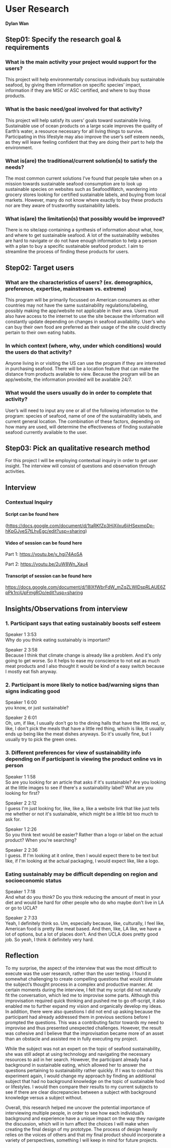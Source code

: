 # User Research 
#### Dylan Wan 

## Step01: Specify the research goal & requirements
### What is the main activity your project would support for the users?
This project will help environmentally conscious individuals buy sustainable seafood, by giving them information on specific species’ impact, information if they are MSC or ASC certified, and where to buy those products. 

### What is the basic need/goal involved for that activity? 
This project will help satisfy its users’ goals toward sustainable living. Sustainable use of ocean products on a large scale improves the quality of Earth’s water, a resource necessary for all living things to survive. Participating in this lifestyle may also improve the user’s self esteem needs, as they will leave feeling confident that they are doing their part to help the environment.


### What is(are) the traditional/current solution(s) to satisfy the needs?
The most common current solutions I’ve found that people take when on a mission towards sustainable seafood consumption are to look up sustainable species on websites such as SeafoodWatch, wandering into grocery stores looking for certified sustainable labels, and buying from local markets. However, many do not know where exactly to buy these products nor are they aware of trustworthy sustainability labels.

### What is(are) the limitation(s) that possibly would be improved?
There is no site/app containing a synthesis of information about what, how, and where to get sustainable seafood. A lot of the sustainability websites are hard to navigate or do not have enough information to help a person with a plan to buy a specific sustainable seafood product. I aim to streamline the process of finding these products for users.

## Step02: Target users
### What are the characteristics of users? (ex. demographics, preference, expertise, mainstream vs. extreme)
This program will be primarily focussed on American consumers as other countries may not have the same sustainability regulations/labeling, possibly making the app/website not applicable in their area. Users must also have access to the internet to use the site because the information will constantly update depending on changes in seafood availability. User’s who can buy their own food are preferred as their usage of the site could directly pertain to their own eating habits.

### In which context (where, why, under which conditions) would the users do that activity? 
Anyone living in or visiting the US can use the program if they are interested in purchasing seafood. There will be a location feature that can make the distance from products available to view. Because the program will be an app/website, the information provided will be available 24/7.

### What would the users usually do in order to complete that activity? 
User’s will need to input any one or all of the following information to the program: species of seafood, name of one of the sustainability labels, and current general location. The combination of these factors, depending on how many are used, will determine the effectiveness of finding sustainable seafood currently available to the user.

## Step03: Pick an qualitative research method
For this project I will be employing contextual inquiry in order to get user insight. The interview will consist of questions and observation through activities.

## Interview
### Contextual Inquiry
#### Script can be found here 
(https://docs.google.com/document/d/1taRKfZp3HiXjlxu6ijHSexmpDp-hKpGJyeS7tLhyEgc/edit?usp=sharing)
#### Video of session can be found here 
Part 1: https://youtu.be/y_hgi74AoSA

Part 2: https://youtu.be/2uW8Wn_Xau4
#### Transcript of session can be found here
https://docs.google.com/document/d/18lXfWbrFdW_mZqZLWIDspRLAUE6ZpPk1rcjUpFmgROo/edit?usp=sharing

## Insights/Observations from interview

### 1. Participant says that eating sustainably boosts self esteem 
Speaker 1 3:53  
Why do you think eating sustainably is important?

Speaker 2  3:58  
Because I think that climate change is already like a problem. And it's only going to get worse. So it helps to ease my conscience to not eat as much meat products and I also thought it would be kind of a easy switch because I mostly eat fish anyway. 

### 2. Participant is more likely to notice bad/warning signs than signs indicating good
Speaker 1  6:00  
you know, or just sustainable? 

Speaker 2  6:01  
Oh, um, if like, I usually don't go to the dining halls that have the little red, or, like, I don't pick the meals that have a little red thing, which is like, it usually ends up being like the meat dishes anyways. So it's usually fine, but I usually try to pick the green ones.

### 3. Different preferences for view of sustainability info depending on if participant is viewing the product online vs in person 
Speaker 1  1:58  
So are you looking for an article that asks if it's sustainable? Are you looking at the little images to see if there's a sustainability label? What are you looking for first?

Speaker 2  2:12  
I guess I'm just looking for, like, like a, like a website link that like just tells me whether or not it's sustainable, which might be a little bit too much to ask for.

Speaker 1  2:26  
So you think text would be easier? Rather than a logo or label on the actual product? When you're searching?

Speaker 2  2:36  
I guess. If I'm looking at it online, then I would expect there to be text but like, if I'm looking at the actual packaging, I would expect like, like a logo.

### Eating sustainably may be difficult depending on region and socioeconomic status 
Speaker 1  7:18  
And what do you think? Do you think reducing the amount of meat in your diet and would be hard for other people who do who maybe don't live in LA or go to UCLA?

Speaker 2  7:33  
Yeah, I definitely think so. Um, especially because, like, culturally, I feel like, American food is pretty like meat based. And then, like, LA like, we have a lot of options, but a lot of places don't. And then UCLA does pretty good job. So yeah, I think it definitely very hard.

## Reflection
To my surprise, the aspect of the interview that was the most difficult to execute was the user research, rather than the user testing. I found it somewhat challenging to create compelling questions that would stimulate the subject’s thought process in a complex and productive manner. At certain moments during the interview, I felt that my script did not naturally fit the conversation, which led me to improvise some parts. Although this improvisation required quick thinking and pushed me to go off-script, it also enabled me to further expand my vision and organically develop my ideas. In addition, there were also questions I did not end up asking because the participant had already addressed them in previous sections before I prompted the questions. This was a contributing factor towards my need to improvise and thus presented unexpected challenges. However, the result was cohesive and I believe that the improvisation became more of an asset than an obstacle and assisted me in fully executing my project. 

While the subject was not an expert on the topic of seafood sustainability, she was still adept at using technology and navigating the necessary resources to aid in her search. However, the participant already had a background in sustainable eating, which allowed her to answer the questions pertaining to sustainability rather quickly. If I was to conduct this experiment again, I would change my approach by finding an additional subject that had no background knowledge on the topic of sustainable food or lifestyles. I would then compare their results to my current subjects to see if there are clear discrepancies between a subject with background knowledge versus a subject without. 

Overall, this research helped me uncover the potential importance of interviewing multiple people, in order to see how each individual’s background and experience have a unique impact on the way they navigate the discussion, which will in turn affect the choices I will make when creating the final design of my prototype. The process of design heavily relies on the voices of others and that my final product should incorporate a variety of perspectives, something I will keep in mind for future projects.











